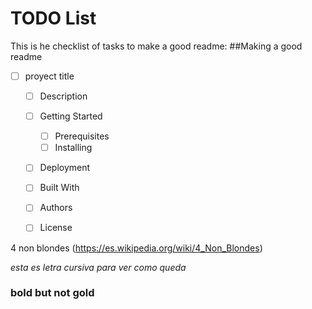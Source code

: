# TODO List
This is he checklist of tasks to make a good readme:
##Making a good readme
- [ ] proyect title
  - [ ] Description
  - [ ] Getting Started
     - [ ] Prerequisites
     - [ ] Installing
   - [ ] Deployment
  - [ ] Built With
  - [ ] Authors
  - [ ] License


 4 non blondes (https://es.wikipedia.org/wiki/4_Non_Blondes)

 _esta es letra cursiva para ver como queda_

 ### bold but not gold

 